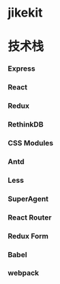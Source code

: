 # jikekit
# 技术栈  
### Express  
### React  
### Redux  
### RethinkDB  
### CSS Modules  
### Antd
### Less
### SuperAgent  
### React Router  
### Redux Form
### Babel
### webpack
